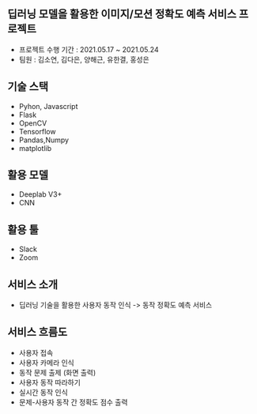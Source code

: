 ## 딥러닝 모델을 활용한 이미지/모션 정확도 예측 서비스 프로젝트

- 프로젝트 수행 기간 : 2021.05.17 ~ 2021.05.24
- 팀원 : 김소연, 김다은, 양해근, 유한결, 홍성은

## 기술 스택
  - Pyhon, Javascript
  - Flask 
  - OpenCV
  - Tensorflow
  - Pandas,Numpy
  - matplotlib

## 활용 모델
  - Deeplab V3+
  - CNN 

## 활용 툴 
  - Slack
  - Zoom 

## 서비스 소개 

  - 딥러닝 기술을 활용한 사용자 동작 인식 -> 동작 정확도 예측 서비스 

## 서비스 흐름도
  - 사용자 접속 
  - 사용자 카메라 인식 
  - 동작 문제 출제 (화면 출력)
  - 사용자 동작 따라하기
  - 실시간 동작 인식
  - 문제-사용자 동작 간 정확도 점수 출력 
